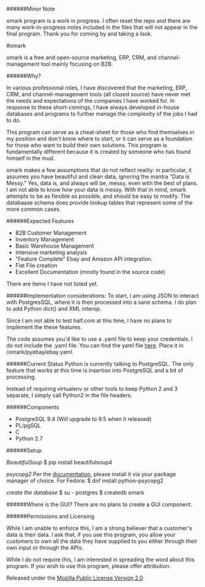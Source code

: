 ######Minor Note

omark program is a work in progress. I often reset the repo and there are many work-in-progress notes included in the files that will not appear in the final program. Thank you for coming by and taking a look.


#omark

omark is a free and open-source marketing, ERP, CRM, and channel-management tool mainly focusing on B2B.

######Why?

In various professional roles, I have discovered that the marketing, ERP, CRM, and channel-management tools (all closed source) have never met the needs and expectations of the companies I have worked for. In response to these short-comings, I have always developed in-house databases and programs to further manage the complexity of the jobs I had to do.

This program can serve as a cheat-sheet for those who find themselves in my position and don't know where to start, or it can serve as a foundation for those who want to build their own solutions. This program is fundamentally different because it is created by someone who has found himself in the mud.

omark makes a few assumptions that do not reflect reality: in particular, it assumes you have beautiful and clean data, ignoring the mantra "Data is Messy." Yes, data is, and always will be, messy, even with the best of plans. I am not able to know *how* your data is messy. With that in mind, omark attempts to be as flexible as possible, and should be easy to modify. The databaase schema does provide lookup tables that represent some of the more common cases.

######Expected Features
* B2B Customer Management
* Inventory Management
* Basic Warehouse Management
* Intensive marketing analysis
* "Feature Complete" Ebay and Amazon API integration.
* Flat File creation
* Excellent Documentation (mostly found in the source code)

There are items I have not listed yet.

######Implementation considerations:
To start, I am using JSON to interact with PostgresSQL, where it is then processed into a sane schema. I do plan to add Python dict() and XML interop.

Since I am not able to test half.com at this time, I have no plans to implement the these features. 

The code assumes you'd like to use a .yaml file to keep your credentials. I do not include the .yaml file. You can find the yaml file [here](https://github.com/timotheus/ebaysdk-python/blob/master/ebay.yaml). Place it in /omark/pyebay/ebay.yaml.

######Current Status
Python is currently talking to PostgreSQL. The only feature that works at this time is insertion into PostgreSQL and a bit of processing.

Instead of requiring virtualenv or other tools to keep Python 2 and 3 separate, I simply call Python2 in the file headers.

######Components

* PostgreSQL 9.4 (Will upgrade to 9.5 when it released)
* PL/pgSQL
* C
* Python 2.7

######Setup

*BeautifulSoup*
$ pip install beautifulsoup4

*psycopg2*
Per the [documentation](http://initd.org/psycopg/docs/install.html), please install it via your package manager of choice. For Fedora:
$ dnf install python-psycopg2

*create the database*
$ su - postgres
$ createdb omark

######Where is the GUI?
There are no plans to create a GUI component.

######Permissions and Licensing

While I am unable to enforce this, I am a strong believer that a customer's data is their data. I ask that, if you use this program, you allow your customers to own all the data they have supplied to you either through their own input or through the APIs.

While I do not require this, I am interested in spreading the word about this program. If you wish to use this program, please offer attribution.

Released under the [Mozilla Public License
Version 2.0](http://www.mozilla.org/MPL/2.0/)